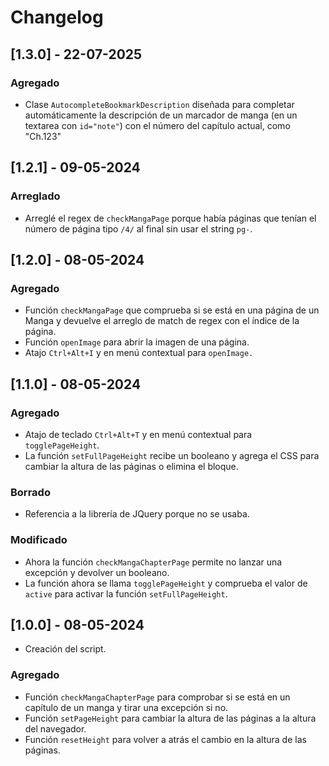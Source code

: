 # Changelog

## [1.3.0] - 22-07-2025

### Agregado

- Clase `AutocompleteBookmarkDescription` diseñada para completar automáticamente la descripción de
  un marcador de manga (en un textarea con `id="note"`) con el número del capítulo actual, como
  "Ch.123"

## [1.2.1] - 09-05-2024

### Arreglado

- Arreglé el regex de `checkMangaPage` porque había páginas que tenían el número de página tipo `/4/` al final sin usar el string `pg-`.

## [1.2.0] - 08-05-2024

### Agregado

- Función `checkMangaPage` que comprueba si se está en una página de un Manga y devuelve el arreglo
  de match de regex con el índice de la página.
- Función `openImage` para abrir la imagen de una página.
- Atajo `Ctrl+Alt+I` y en menú contextual para `openImage.`

## [1.1.0] - 08-05-2024

### Agregado

- Atajo de teclado `Ctrl+Alt+T` y en menú contextual para `togglePageHeight`.
- La función `setFullPageHeight` recibe un booleano y agrega el CSS para cambiar la altura de las
  páginas o elimina el bloque.

### Borrado

- Referencia a la librería de JQuery porque no se usaba.

### Modificado

- Ahora la función `checkMangaChapterPage` permite no lanzar una excepción y devolver un booleano.
- La función ahora se llama `togglePageHeight` y comprueba el valor de `active` para activar la
  función `setFullPageHeight`.


## [1.0.0] - 08-05-2024

- Creación del script.

### Agregado

- Función `checkMangaChapterPage` para comprobar si se está en un capítulo de un manga y tirar una
  excepción si no.
- Función `setPageHeight` para cambiar la altura de las páginas a la altura del navegador.
- Función `resetHeight` para volver a atrás el cambio en la altura de las páginas.